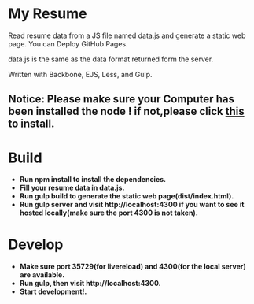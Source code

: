 # My Resume

Read resume data from a JS file named data.js and generate a static web page. You can Deploy GitHub Pages.

data.js is the same as the data format returned form the server.

Written with Backbone, EJS, Less, and Gulp.

## **Notice: Please make sure your Computer has been installed the node ! if not,please click [this](https://nodejs.org/en/) to install.**

# Build

* **Run npm install to install the dependencies.**
* **Fill your resume data in data.js.**
* **Run gulp build to generate the static web page(dist/index.html).**
* **Run gulp server and visit http://localhost:4300 if you want to see it hosted locally(make sure the port 4300 is not taken).**

# Develop

* **Make sure port 35729(for livereload) and 4300(for the local server) are available.**
* **Run gulp, then visit http://localhost:4300.**
* **Start development!.**
